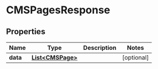 

# CMSPagesResponse


## Properties

| Name | Type | Description | Notes |
|------------ | ------------- | ------------- | -------------|
|**data** | [**List&lt;CMSPage&gt;**](CMSPage.md) |  |  [optional] |



